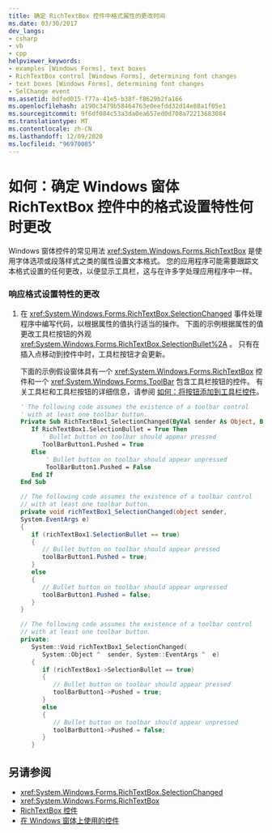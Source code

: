 ```yaml
---
title: 确定 RichTextBox 控件中格式属性的更改时间
ms.date: 03/30/2017
dev_langs:
- csharp
- vb
- cpp
helpviewer_keywords:
- examples [Windows Forms], text boxes
- RichTextBox control [Windows Forms], determining font changes
- text boxes [Windows Forms], determining font changes
- SelChange event
ms.assetid: bdfed015-f77a-41e5-b38f-f8629b2fa166
ms.openlocfilehash: a190c3479b58464763e0eefdd32d14e88a1f05e1
ms.sourcegitcommit: 9f6df084c53a3da0ea657ed0d708a72213683084
ms.translationtype: MT
ms.contentlocale: zh-CN
ms.lasthandoff: 12/09/2020
ms.locfileid: "96970085"
---
```

# <a name="how-to-determine-when-formatting-attributes-change-in-the-windows-forms-richtextbox-control"></a>如何：确定 Windows 窗体 RichTextBox 控件中的格式设置特性何时更改
Windows 窗体控件的常见用法 <xref:System.Windows.Forms.RichTextBox> 是使用字体选项或段落样式之类的属性设置文本格式。 您的应用程序可能需要跟踪文本格式设置的任何更改，以便显示工具栏，这与在许多字处理应用程序中一样。  
  
### <a name="to-respond-to-changes-in-formatting-attributes"></a>响应格式设置特性的更改  
  
1. 在 <xref:System.Windows.Forms.RichTextBox.SelectionChanged> 事件处理程序中编写代码，以根据属性的值执行适当的操作。 下面的示例根据属性的值更改工具栏按钮的外观 <xref:System.Windows.Forms.RichTextBox.SelectionBullet%2A> 。 只有在插入点移动到控件中时，工具栏按钮才会更新。  
  
     下面的示例假设窗体具有一个 <xref:System.Windows.Forms.RichTextBox> 控件和一个 <xref:System.Windows.Forms.ToolBar> 包含工具栏按钮的控件。 有关工具栏和工具栏按钮的详细信息，请参阅 [如何：将按钮添加到工具栏控件](how-to-add-buttons-to-a-toolbar-control.md)。  
  
    ```vb  
    ' The following code assumes the existence of a toolbar control  
    ' with at least one toolbar button.  
    Private Sub RichTextBox1_SelectionChanged(ByVal sender As Object, ByVal e As System.EventArgs) Handles RichTextBox1.SelectionChanged  
       If RichTextBox1.SelectionBullet = True Then  
          ' Bullet button on toolbar should appear pressed  
          ToolBarButton1.Pushed = True  
       Else  
           ' Bullet button on toolbar should appear unpressed  
           ToolBarButton1.Pushed = False  
       End If  
    End Sub  
    ```  
  
    ```csharp  
    // The following code assumes the existence of a toolbar control  
    // with at least one toolbar button.  
    private void richTextBox1_SelectionChanged(object sender,  
    System.EventArgs e)  
    {  
       if (richTextBox1.SelectionBullet == true)
       {  
          // Bullet button on toolbar should appear pressed  
          toolBarButton1.Pushed = true;  
       }  
       else
       {  
          // Bullet button on toolbar should appear unpressed  
          toolBarButton1.Pushed = false;  
       }  
    }  
    ```  
  
    ```cpp  
    // The following code assumes the existence of a toolbar control  
    // with at least one toolbar button.  
    private:  
       System::Void richTextBox1_SelectionChanged(  
          System::Object ^  sender, System::EventArgs ^  e)  
       {  
          if (richTextBox1->SelectionBullet == true)  
          {  
             // Bullet button on toolbar should appear pressed  
             toolBarButton1->Pushed = true;  
          }  
          else  
          {  
             // Bullet button on toolbar should appear unpressed  
             toolBarButton1->Pushed = false;  
          }  
       }  
    ```  
  
## <a name="see-also"></a>另请参阅

- <xref:System.Windows.Forms.RichTextBox.SelectionChanged>
- <xref:System.Windows.Forms.RichTextBox>
- [RichTextBox 控件](richtextbox-control-windows-forms.md)
- [在 Windows 窗体上使用的控件](controls-to-use-on-windows-forms.md)
